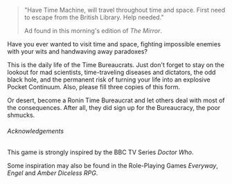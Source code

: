 > "Have Time Machine, will travel throughout time and space. First need to escape from the British Library. Help needed."
>
> Ad found in this morning's edition of _The Mirror_.



Have you ever wanted to visit time and space, fighting impossible enemies with your wits and handwaving away paradoxes?

This is the daily life of the Time Bureaucrats. Just don't forget to stay on the lookout for mad scientists, time-traveling diseases and dictators, the odd black hole, and the permanent risk of turning your life into an explosive Pocket Continuum. Also, please fill three copies of this form.

Or desert, become a Ronin Time Bureaucrat and let others deal with most of the consequences. After all, they did sign up for the Bureaucracy, the poor shmucks.

###### Acknowledgements

This game is strongly inspired by the BBC TV Series _Doctor Who_.

Some inspiration may also be found in the Role-Playing Games _Everyway_, _Engel_ and _Amber Diceless RPG_.

